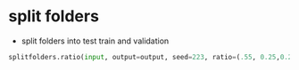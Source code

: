 # split folders

- split folders into test train and validation

```py
splitfolders.ratio(input, output=output, seed=223, ratio=(.55, 0.25,0.2)) 
```
